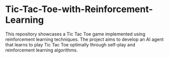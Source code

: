 # Tic-Tac-Toe-with-Reinforcement-Learning
This repository showcases a Tic Tac Toe game implemented using reinforcement learning techniques. The project aims to develop an AI agent that learns to play Tic Tac Toe optimally through self-play and reinforcement learning algorithms.

